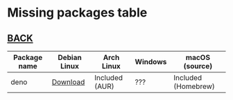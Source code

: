 # Missing packages table

## [BACK](../MISSING.md)

| Package name | Debian Linux                   | Arch Linux     | Windows | macOS (source)      |
| ------------ | ------------------------------ | -------------- | ------- | ------------------- |
| deno         | [Download](https://deno.land/) | Included (AUR) | ???     | Included (Homebrew) |

